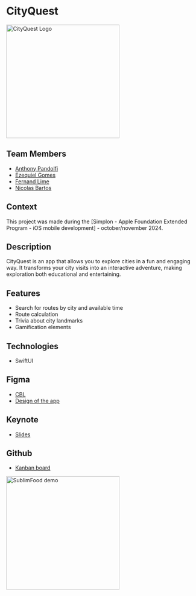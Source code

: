 # CityQuest
<img src="https://github.com/user-attachments/assets/78d499f1-daca-408a-b660-f074093e994b" alt="CityQuest Logo" width="300">  

## Team Members
- [Anthony Pandolfi](https://github.com/marsou13k4)
- [Ezequiel Gomes](https://github.com/ezeD78)
- [Fernand Lime](https://github.com/LinFeiLong)
- [Nicolas Bartos](https://github.com/BARTOSNicolas)

## Context
This project was made during the [Simplon - Apple Foundation Extended Program - iOS mobile development] - october/november 2024.

## Description
CityQuest is an app that allows you to explore cities in a fun and engaging way. It transforms your city visits into an interactive adventure, making exploration both educational and entertaining.

## Features
- Search for routes by city and available time
- Route calculation
- Trivia about city landmarks
- Gamification elements

## Technologies
- SwiftUI

## Figma
- [CBL](https://www.figma.com/design/DW1QQKnUh5NhwHU7LxawXh/Voyage-%2F-Groupe%3A-Port-Miou?m=auto&t=HsWJYpyCfp7qDY6B-6)
- [Design of the app](https://www.figma.com/design/YBu8TIScpKoICQvC1ZXUzb/AFP-GROUPE-PROTO-(Community)?m=auto&t=HsWJYpyCfp7qDY6B-1)

## Keynote
- [Slides](https://www.canva.com/design/DAGH69IKd_A/19gckDUgJFKXt-qp3xNuTg/view?utm_content=DAGH69IKd_A&utm_campaign=designshare&utm_medium=link&utm_source=editor)

## Github
- [Kanban board](https://github.com/users/LinFeiLong/projects/3/views/1)

<!-- ## Démo
- [Try it on TestFlight](https://testflight.apple.com/join/ToZIV3lB)
- [Try it on Appetize.io](https://appetize.io/app/b_wyu676qxbrxcjuaijfnz4bwpay) -->

<img src="./demo.gif" alt="SublimFood demo" width="300">

